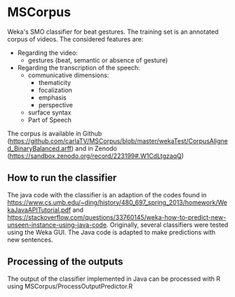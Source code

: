 # MSCorpus
Weka's SMO classifier for beat gestures.
The training set is an annotated corpus of videos.
The considered features are:
- Regarding the video:
  - gestures (beat, semantic or absence of gesture)
- Regarding the transcription of the speech:
  - communicative dimensions:
    - thematicity
    - focalization
    - emphasis
    - perspective
  - surface syntax
  - Part of Speech
  
The corpus is available in Github (https://github.com/carlaTV/MSCorpus/blob/master/wekaTest/CorpusAligned_BinaryBalanced.arff) and in Zenodo (https://sandbox.zenodo.org/record/223199#.W1CdLtgzaqQ)

## How to run the classifier
The java code with the classifier is an adaption of the codes found in https://www.cs.umb.edu/~ding/history/480_697_spring_2013/homework/WekaJavaAPITutorial.pdf and
https://stackoverflow.com/questions/33760145/weka-how-to-predict-new-unseen-instance-using-java-code.
Originally, several classifiers were tested using the Weka GUI. The Java code is adapted to make predictions with new sentences.

## Processing of the outputs
The output of the classifier implemented in Java can be processed with R using MSCorpus/ProcessOutputPredictor.R
